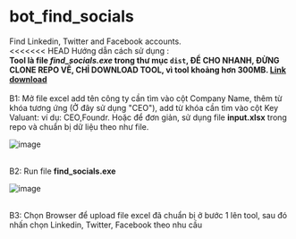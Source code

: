 # bot_find_socials
Find Linkedin, Twitter and Facebook accounts.<br>
<<<<<<< HEAD Hướng dẫn cách sử dụng :<br>
<strong>Tool là file <i>find_socials.exe</i> trong thư mục <code>dist</code>, ĐỂ CHO NHANH, ĐỪNG CLONE REPO VỀ, CHỈ DOWNLOAD TOOL, vì tool khoảng hơn 300MB. <a href="https://drive.google.com/file/d/1WF5Olthd0qimgfHVq20MRG8B7ecHAlgF/view?usp=sharing">Link download </a></strong>
<br>
<br>
B1: Mở file excel add tên công ty cần tìm vào cột Company Name, thêm từ khóa tương ứng (Ở đây sử dụng "CEO"), add từ khóa cần tìm vào cột Key Valuant: ví dụ: CEO,Foundr. Hoặc để đơn giản, sử dụng file <b>input.xlsx</b> trong repo và chuẩn bị dữ liệu theo như file. <br>

![image](https://github.com/TAHKInteractingAI/bot_find_socials/assets/79317931/f7ba4585-eb3c-4883-b097-68d5be580c57)

<br>
B2: Run file <b>find_socials.exe</b><br>

![image](https://github.com/TAHKInteractingAI/bot_find_socials/assets/79317931/43478069-de03-4bdb-bf34-b37dc6155d15)

<br>
B3: Chọn Browser để upload file excel đã chuẩn bị ở bước 1 lên tool, sau đó nhấn chọn Linkedin, Twitter, Facebook theo nhu cầu<br>
